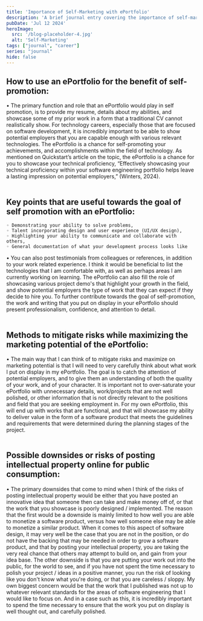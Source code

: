 ```yaml
---
title: 'Importance of Self-Marketing with ePortfolio'
description: 'A brief journal entry covering the importance of self-marketing with an ePortfolio'
pubDate: 'Jul 12 2024'
heroImage: 
  src: '/blog-placeholder-4.jpg'
  alt: 'Self-Marketing'
tags: ["journal", "career"]
series: "journal"
hide: false
---
```




## How to use an ePortfolio for the benefit of self-promotion:
  • The primary function and role that an ePortfolio would play in self promotion, is to provide my resume, details about my abilities, and showcase some of my prior work in a form that a traditional CV cannot realistically show. For technology careers, especially those that are focused on software development, it is incredibly important to be able to show potential employers that you are capable enough with various relevant technologies. The ePortfolio is a chance for self-promoting your achievements, and accomplishments within the field of technology. As mentioned on Quickstart’s article on the topic, the ePortfolio is a chance for you to showcase your technical proficiency, “Effectively showcasing your technical proficiency within your software engineering portfolio helps leave a lasting impression on potential employers,” (Winters, 2024).
 <br>
</br>


## Key points that are useful towards the goal of self promotion with an ePortfolio: 
    ◦ Demonstrating your ability to solve problems,
    ◦ Talent incorporating design and user experience (UI/UX design),
    ◦ Highlighting your ability to communicate and collaborate with others,
    ◦ General documentation of what your development process looks like
  • You can also post testimonials from colleagues or references, in addition to your work related experience. I think it would be beneficial to list the technologies that I am comfortable with, as well as perhaps areas I am currently working on learning. The ePortfolio can also fill the role of showcasing various project demo's that highlight your growth in the field, and show potential employers the type of work that they can expect if they decide to hire you. To further contribute towards the goal of self-promotion, the work and writing that you put on display in your ePortfolio should present professionalism, confidence, and attention to detail.
<br>
</br>


## Methods to mitigate risks while maximizing the marketing potential of the ePortfolio:
  • The main way that I can think of to mitigate risks and maximize on marketing potential is that I will need to very carefully think about what work I put on display in my ePortfolio. The goal is to catch the attention of potential employers, and to give them an understanding of both the quality of your work, and of your character. It is important not to over-saturate your ePortfolio with unnecessary details, work/projects that are not well polished, or other information that is not directly relevant to the positions and field that you are seeking employment in. For my own ePortfolio, this will end up with works that are functional, and that will showcase my ability to deliver value in the form of a software product that meets the guidelines and requirements that were determined during the planning stages of the project. 
<br>
</br>


## Possible downsides or risks of posting intellectual property online for public consumption:
  • The primary downsides that come to mind when I think of the risks of posting intellectual property would be either that you have posted an innovative idea that someone then can take and make money off of, or that the work that you showcase is poorly designed / implemented. The reason that the first would be a downside is mainly limited to how well you are able to monetize a software product, versus how well someone else may be able to monetize a similar product. When it comes to this aspect of software design, it may very well be the case that you are not in the position, or do not have the backing that may be needed in order to grow a software product, and that by posting your intellectual property, you are taking the very real chance that others may attempt to build on, and gain from your idea base. The other downside is that you are putting your work out into the public, for the world to see, and if you have not spent the time necessary to polish your project / ideas in a positive manner, you run the risk of looking like you don't know what you're doing, or that you are careless / sloppy. My own biggest concern would be that the work that I published was not up to whatever relevant standards for the areas of software engineering that I would like to focus on. And in a case such as this, it is incredibly important to spend the time necessary to ensure that the work you put on display is well thought out, and carefully polished.



